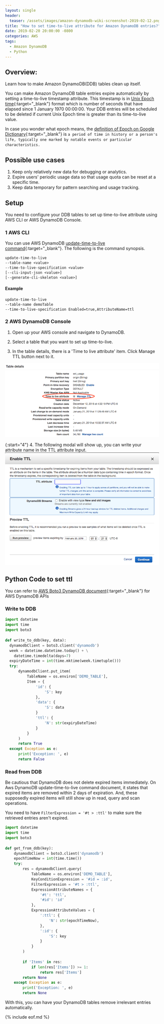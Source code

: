 ```yaml
---
layout: single
header:
  teaser: /assets/images/amazon-dynamodb-wiki-screenshot-2019-02-12.png
title: "How to set time-to-live attribute for Amazon DynamoDB entries?"
date: 2019-02-20 20:00:00 -0800
categories: AWS
tags:
  - Amazon DynamoDB
  - Python
---
```


## Overview: 
Learn how to make Amazon DynamoDB(DDB) tables clean up itself.

You can make Amazon DynamoDB table entries expire automatically by setting a time-to-live timestamp attribute. This timestamp is in [Unix Epoch time](https://en.wikipedia.org/wiki/Unix_time){:target="_blank"} format which is number of seconds that have elapsed since 1 January 1970 00:00:00. Your DDB entries will be scheduled to be deleted if current Unix Epoch time is greater than its time-to-live value.

In case you wonder what epoch means, the [definition of Epoch on Google Dictionary](https://www.google.com/search?site=async/dictw&q=Dictionary#dobs=epoch){:target="_blank"} is `a period of time in history or a person's life, typically one marked by notable events or particular characteristics.` 

## Possible use cases 
1. Keep only relatively new data for debugging or analytics.
2. Expire users' periodic usage data so that usage quota can be reset at a specific time.
3. Keep data temporary for pattern searching and usage tracking.

## Setup
You need to configure your DDB tables to set up time-to-live attribute using AWS CLI or AWS DynamoDB Console.

### 1 AWS CLI 
You can use AWS DynamoDB [update-time-to-live command](https://docs.aws.amazon.com/cli/latest/reference/dynamodb/update-time-to-live.html#){:target="_blank"}. The following is the command synopsis.

```
update-time-to-live
--table-name <value>
--time-to-live-specification <value>
[--cli-input-json <value>]
[--generate-cli-skeleton <value>]
```
#### Example
```
update-time-to-live
--table-name demoTable
--time-to-live-specification Enabled=true,AttributeName=ttl
```

### 2 AWS DynamoDB Console
1. Open up your AWS console and navigate to DynamoDB.

2. Select a table that you want to set up time-to-live.

3. In the table details, there is a 'Time to live attribute' item. Click Manage TTL button next to it.

![AWS DyanamoDB Table Details Screenshot](/assets/images/aws-ddb-table-details-time-to-live-attribute-2019-02-12.png)

{:start="4"}
4. The following modal will show up, you can write your attribute name in the TTL attribute input. 
![AWS DyanamoDB Enable TTL](/assets/images/aws-ddb-enable-ttl-2019-02-12.png)

## Python Code to set ttl
You can refer to [AWS Boto3 DynamoDB document](https://boto3.amazonaws.com/v1/documentation/api/latest/reference/services/dynamodb.html){:target="_blank"} for AWS DynamoDB APIs

### Write to DDB
```python
import datetime
import time
import boto3

def write_to_ddb(key, data):
  dynamodbClient = boto3.client('dynamodb')
  week = datetime.datetime.today() + \
    datetime.timedelta(days=7)
  expiryDateTime = int(time.mktime(week.timetuple()))
  try:
      dynamodbClient.put_item(
          TableName = os.environ['DEMO_TABLE'],
          Item = {
              'id': {
                  'S': key
              },
              'data': {
                  'S': data
              }
              'ttl': {
                  'N': str(expiryDateTime) 
              }
          }
      )
      return True
  except Exception as e:
      print('Exception: ', e)
      return False
```

### Read from DDB
Be cautious that DynamoDB does not delete expired items immediately. On Aws DynamoDB update-time-to-live command document, it states that expired items are removed within 2 days of expiration. And, these supposedly expired items will still show up in read, query and scan operations.

You need to have `FilterExpression = '#t > :ttl'` to make sure the retrieved entries aren't expired.

```python
import datetime
import time
import boto3

def get_from_ddb(key):
    dynamodbClient = boto3.client('dynamodb')
    epochTimeNow = int(time.time())
    try:
        res = dynamodbClient.query(
            TableName = os.environ['DEMO_TABLE'],
            KeyConditionExpression = '#id = :id',
            FilterExpression = '#t > :ttl',
            ExpressionAttributeNames = {
                '#t': 'ttl',
                '#id': 'id'
            },
            ExpressionAttributeValues = {
                ':ttl': {
                    'N': str(epochTimeNow),
                },
                ':id': {
                    'S': key
                }
            }
        )
                
        if 'Items' in res:
            if len(res['Items']) >= 1:
                return res['Items']
        return None
    except Exception as e:
        print('Exception: ', e)
        return None
```

With this, you can have your DynamoDB tables remove irrelevant entries automatically.

{% include eof.md %}